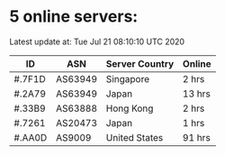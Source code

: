 # 5 online servers:

Latest update at: Tue Jul 21 08:10:10 UTC 2020

| ID | ASN | Server Country | Online |
| -- | --- | -------------- | ------ |
| #.7F1D | AS63949 | Singapore | 2 hrs |
| #.2A79 | AS63949 | Japan | 13 hrs |
| #.33B9 | AS63888 | Hong Kong | 2 hrs |
| #.7261 | AS20473 | Japan | 1 hrs |
| #.AA0D | AS9009 | United States | 91 hrs |

